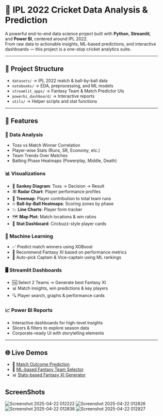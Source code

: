# 🏏 IPL 2022 Cricket Data Analysis & Prediction

A powerful end-to-end data science project built with **Python**, **Streamlit**, and **Power BI**, centered around IPL 2022.  
From raw data to actionable insights, ML-based predictions, and interactive dashboards — this project is a one-stop cricket analytics suite.

---

## 📂 Project Structure
- `datasets/` → IPL 2022 match & ball-by-ball data  
- `notebooks/` → EDA, preprocessing, and ML models  
- `streamlit_apps/` → Fantasy Team & Match Predictor UIs  
- `powerbi_dashboard/` → Interactive reports  
- `utils/` → Helper scripts and stat functions


---

## 🚀 Features

### 🧪 Data Analysis
- Toss vs Match Winner Correlation
- Player-wise Stats (Runs, SR, Economy, etc.)
- Team Trends Over Matches
- Batting Phase Heatmaps (Powerplay, Middle, Death)

### 📊 Visualizations
- 🔁 **Sankey Diagram**: Toss → Decision → Result
- 🕸️ **Radar Chart**: Player performance profiles
- 🌳 **Treemap**: Player contribution to total team runs
- 🔥 **Ball-by-Ball Heatmaps**: Scoring zones by phase
- 📉 **Line Charts**: Player form tracker
- 🗺️ **Map Plot**: Match locations & win ratios
- 🧠 **Stat Dashboard**: Cricbuzz-style player cards

### 🤖 Machine Learning
- ✅ Predict match winners using XGBoost
- 🧠 Recommend Fantasy XI based on performance metrics
- 🧢 Auto-pick Captain & Vice-captain using ML rankings

### 🖥️ Streamlit Dashboards
- 🆚 Select 2 Teams → Generate best Fantasy XI
- 📊 Match insights, win predictions & key players
- 🔍 Player search, graphs & performance cards

### 📈 Power BI Reports
- Interactive dashboards for high-level insights
- Slicers & filters to explore season data
- Corporate-ready UI with storytelling elements

---

## 🌐 Live Demos

- 🔮 [Match Outcome Prediction](https://iplmatchanalysispred.streamlit.app/)
- 🧢 [ML-based Fantasy Team Selector](https://cricfantasyteambasedonml.streamlit.app/)
- 📊 [Stats-based Fantasy XI Generator](https://cricfantasyteambasedonstats.streamlit.app/)

## ScreenShots
![Screenshot 2025-04-22 012222](https://github.com/user-attachments/assets/929e70e5-f9db-4e69-986e-ca31afc2551d)
![Screenshot 2025-04-22 012826](https://github.com/user-attachments/assets/ab86ae7d-080d-4faa-9072-e1cd7e7dc618)
![Screenshot 2025-04-22 012838](https://github.com/user-attachments/assets/4a7b49d8-64c0-4455-97ce-c2ce3f7f27a1)
![Screenshot 2025-04-22 012927](https://github.com/user-attachments/assets/207f0643-8e12-4866-bc3c-ed39d88a2d46)


